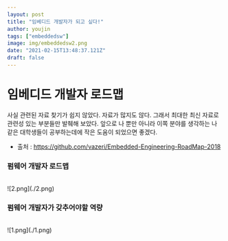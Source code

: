 ```yaml
---
layout: post
title: "임베디드 개발자가 되고 싶다!"
author: youjin
tags: ["embeddedsw"]
image: img/embeddedsw2.png
date: "2021-02-15T13:48:37.121Z"
draft: false
---
```

# 임베디드 개발자 로드맵


사실 관련된 자료 찾기가 쉽지 않았다. 자료가 많지도 않다. 그래서 최대한 최신 자료로 관련성 있는 부분들만 발췌해 보았다. 앞으로 나 뿐만 아니라 이쪽 분야를 생각하는 나 같은 대학생들이 공부하는데에 작은 도움이 되었으면 좋겠다.




- 출처 : https://github.com/vazeri/Embedded-Engineering-RoadMap-2018

### 펌웨어 개발자 로드맵
<br>
![2.png](./2.png)

### 펌웨어 개발자가 갖추어야할 역량
<br>
![1.png](./1.png)
